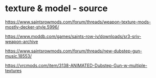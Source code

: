 # texture & model - source

https://www.saintsrowmods.com/forum/threads/weapon-texture-mods-mostly-decker-style.5996/

https://www.moddb.com/games/saints-row-iv/downloads/sr3-sriv-weapon-archive

https://www.saintsrowmods.com/forum/threads/new-dubstep-gun-music.18553/

https://vrcmods.com/item/3138-ANIMATED-Dubstep-Gun-w-multiple-textures
